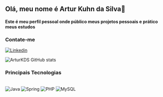 ## Olá, meu nome é Artur Kuhn da Silva👋

#### Este é meu perfil pessoal onde público meus projetos pessoais e prático meus estudos

### Contate-me 
[![Linkedin](https://img.shields.io/badge/LinkedIn-0077B5?style=for-the-badge&logo=linkedin&logoColor=white)](https://www.linkedin.com/in/arturkuhn/)

![ArturKDS GitHub stats](https://github-readme-stats.vercel.app/api?username=ArturKDS&show_icons=true&theme=transparent)


### Principais Tecnologias

<div style="display: inline_block"><br>
 <img align="center" alt="Java" src="https://img.shields.io/badge/Java-ED8B00?style=for-the-badge&logo=openjdk&logoColor=white"/>
 <img align="center" alt="Spring" src="https://img.shields.io/badge/Spring-6DB33F?style=for-the-badge&logo=spring&logoColor=white"/>
 <img align="center" alt="PHP" src="https://img.shields.io/badge/PHP-800080?style=for-the-badge&logo=php&logoColor=white"/>
 <img align="center" alt="MySQL" src="https://img.shields.io/badge/MySQL-ffa500?style=for-the-badge&logo=MySQL&logoColor=white"/>
</div>
